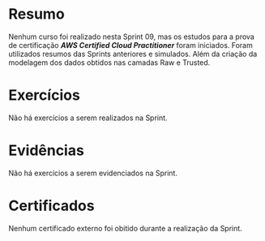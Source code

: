 # **Resumo**

Nenhum curso foi realizado nesta Sprint 09, mas os estudos para a prova de certificação ***AWS Certified Cloud Practitioner*** foram iniciados. Foram utilizados resumos das Sprints anteriores e simulados. Além da criação da modelagem dos dados obtidos nas camadas Raw e Trusted. 

# **Exercícios**

Não há exercícios a serem realizados na Sprint.

# **Evidências**

Não há exercícios a serem evidenciados na Sprint.

# **Certificados**

Nenhum certificado externo foi obitido durante a realização da Sprint.